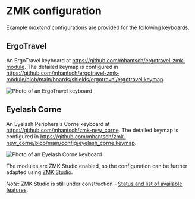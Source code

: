 # ZMK configuration

Example *maxtend* configurations are provided for the following keyboards.

## ErgoTravel

An ErgoTravel keyboard at https://github.com/mhantsch/ergotravel-zmk-module. The detailed keymap is configured in https://github.com/mhantsch/ergotravel-zmk-module/blob/main/boards/shields/ergotravel/ergotravel.keymap.

![Photo of an ErgoTravel keyboard](https://private-user-images.githubusercontent.com/591785/409964121-8c9acf2d-8dba-45a8-9c75-3c9e0b6271ec.jpg?jwt=eyJhbGciOiJIUzI1NiIsInR5cCI6IkpXVCJ9.eyJpc3MiOiJnaXRodWIuY29tIiwiYXVkIjoicmF3LmdpdGh1YnVzZXJjb250ZW50LmNvbSIsImtleSI6ImtleTUiLCJleHAiOjE3NDMwODk2MjksIm5iZiI6MTc0MzA4OTMyOSwicGF0aCI6Ii81OTE3ODUvNDA5OTY0MTIxLThjOWFjZjJkLThkYmEtNDVhOC05Yzc1LTNjOWUwYjYyNzFlYy5qcGc_WC1BbXotQWxnb3JpdGhtPUFXUzQtSE1BQy1TSEEyNTYmWC1BbXotQ3JlZGVudGlhbD1BS0lBVkNPRFlMU0E1M1BRSzRaQSUyRjIwMjUwMzI3JTJGdXMtZWFzdC0xJTJGczMlMkZhd3M0X3JlcXVlc3QmWC1BbXotRGF0ZT0yMDI1MDMyN1QxNTI4NDlaJlgtQW16LUV4cGlyZXM9MzAwJlgtQW16LVNpZ25hdHVyZT01YjYxYTlkZTFmZGI2NDQyZjg3MWMyMWYzNDhlMDY3YTMzYTUwZWI4ZGZjMWI1ZDg0ZDNmMzkyMmU0N2ZjYWFhJlgtQW16LVNpZ25lZEhlYWRlcnM9aG9zdCJ9.CeA9CsNIQdtoyOlYpJLKDDFERh84PQOcraV93EPD1RI)

## Eyelash Corne

An Eyelash Peripherals Corne keyboard at https://github.com/mhantsch/zmk-new_corne. The detailed keymap is configured in https://github.com/mhantsch/zmk-new_corne/blob/main/config/eyelash_corne.keymap.

![Photo of an Eyelash Corne keyboard](https://private-user-images.githubusercontent.com/591785/424469902-321c7070-f86f-4f16-8ae9-17e4c3a68f12.jpg?jwt=eyJhbGciOiJIUzI1NiIsInR5cCI6IkpXVCJ9.eyJpc3MiOiJnaXRodWIuY29tIiwiYXVkIjoicmF3LmdpdGh1YnVzZXJjb250ZW50LmNvbSIsImtleSI6ImtleTUiLCJleHAiOjE3NDMwODk0NjUsIm5iZiI6MTc0MzA4OTE2NSwicGF0aCI6Ii81OTE3ODUvNDI0NDY5OTAyLTMyMWM3MDcwLWY4NmYtNGYxNi04YWU5LTE3ZTRjM2E2OGYxMi5qcGc_WC1BbXotQWxnb3JpdGhtPUFXUzQtSE1BQy1TSEEyNTYmWC1BbXotQ3JlZGVudGlhbD1BS0lBVkNPRFlMU0E1M1BRSzRaQSUyRjIwMjUwMzI3JTJGdXMtZWFzdC0xJTJGczMlMkZhd3M0X3JlcXVlc3QmWC1BbXotRGF0ZT0yMDI1MDMyN1QxNTI2MDVaJlgtQW16LUV4cGlyZXM9MzAwJlgtQW16LVNpZ25hdHVyZT1jMTFlYWE3OTNkYTY3OWI0MGNiNjJhZjNjMzNkMDg4MmIxMzFlNzU5YjM5YzA1MjVhMDcyYjA3NDc4MmRlMjNlJlgtQW16LVNpZ25lZEhlYWRlcnM9aG9zdCJ9.jQaJ7LoRy8LjzqZ-Q8w0FRYPB-UiWcQgJkk83cV8j80)

The modules are ZMK Studio enabled, so the configuration can be further adapted using [ZMK Studio](https://zmk.studio/).

*Note:* ZMK Studio is still under construction - [Status and list of available features](https://zmk.dev/docs/features/studio).
